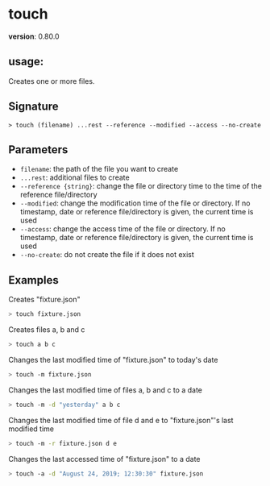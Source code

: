 # touch

**version**: 0.80.0

## **usage**:

Creates one or more files.

## Signature

`> touch (filename) ...rest --reference --modified --access --no-create`

## Parameters

- `filename`: the path of the file you want to create
- `...rest`: additional files to create
- `--reference {string}`: change the file or directory time to the time of the reference file/directory
- `--modified`: change the modification time of the file or directory. If no timestamp, date or reference file/directory is given, the current time is used
- `--access`: change the access time of the file or directory. If no timestamp, date or reference file/directory is given, the current time is used
- `--no-create`: do not create the file if it does not exist

## Examples

Creates "fixture.json"

```bash
> touch fixture.json
```

Creates files a, b and c

```bash
> touch a b c
```

Changes the last modified time of "fixture.json" to today's date

```bash
> touch -m fixture.json
```

Changes the last modified time of files a, b and c to a date

```bash
> touch -m -d "yesterday" a b c
```

Changes the last modified time of file d and e to "fixture.json"'s last modified time

```bash
> touch -m -r fixture.json d e
```

Changes the last accessed time of "fixture.json" to a date

```bash
> touch -a -d "August 24, 2019; 12:30:30" fixture.json
```
